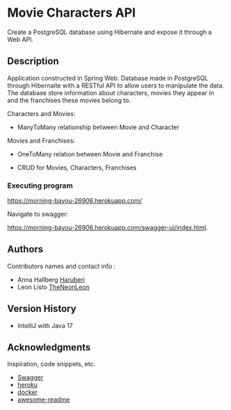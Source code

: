 # Movie Characters API

Create a PostgreSQL database using Hibernate and expose it through a Web API.

## Description

Application constructed in Spring Web. 
Database made in PostgreSQL through Hibernaite with a RESTful API to allow users to manipulate the data.
The database store information about characters, movies they appear in and the franchises these movies belong to.

Characters and Movies:

* ManyToMany relationship between Movie and Character 

Movies and Franchises:

* OneToMany relation between Movie and Franchise

* CRUD for Movies, Characters, Franchises

### Executing program

https://morning-bayou-26906.herokuapp.com/

Navigate to swagger:

https://morning-bayou-26906.herokuapp.com/swagger-ui/index.html.

## Authors

Contributors names and contact info : 

* Anna Hallberg
[Haruberi](https://github.com/haruberi)
* Leon Listo
[TheNeonLeon](https://github.com/TheNeonLeon)

## Version History

* IntelliJ with Java 17

## Acknowledgments

Inspiration, code snippets, etc.
* [Swagger](https://swagger.io/)
* [heroku](https://www.heroku.com/)
* [docker](https://www.docker.com/get-started)
* [awesome-readme](https://github.com/matiassingers/awesome-readme)
